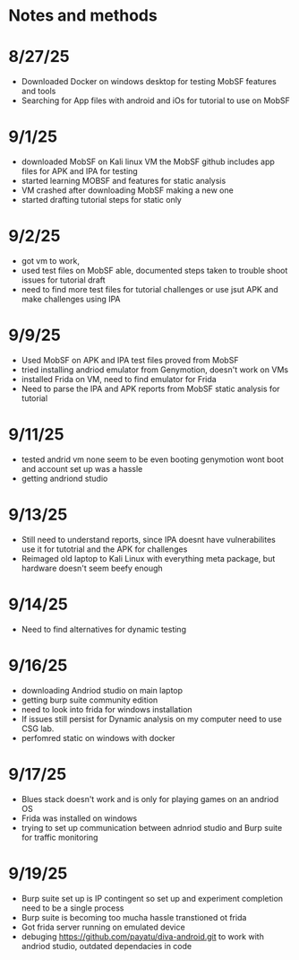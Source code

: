 # Notes and methods

# 8/27/25
* Downloaded Docker on windows desktop for testing MobSF features and tools
* Searching for App files with android and iOs  for tutorial to use on MobSF

# 9/1/25
* downloaded MobSF on Kali linux VM the MobSF github includes app files for APK and IPA for testing
* started learning MOBSF and features for static analysis 
* VM crashed after downloading MobSF making a new one
* started drafting tutorial steps for static only

# 9/2/25
* got vm to work, 
* used test files on MobSF able, documented steps taken to trouble shoot issues for tutorial draft
* need to find more test files for tutorial challenges or use jsut APK and make challenges using IPA

# 9/9/25
* Used MobSF on APK and IPA test files proved from MobSF
* tried installing andriod emulator from Genymotion, doesn't work on VMs
* installed Frida on VM, need to find emulator for Frida
* Need to parse the IPA and APK reports from MobSF static analysis for tutorial

# 9/11/25
* tested andrid vm none seem to be even booting genymotion wont boot and account set up was a hassle
* getting andriond studio

# 9/13/25
* Still need to understand reports, since IPA doesnt have vulnerabilites use it for tutotrial and the APK for challenges
* Reimaged old laptop to Kali Linux with everything meta package, but hardware doesn't seem beefy enough

# 9/14/25
* Need to find alternatives for dynamic testing

# 9/16/25
* downloading Andriod studio on main laptop
* getting burp suite community edition
* need to look into frida for windows installation
* If issues still persist for Dynamic analysis on  my computer need to use CSG lab.
* perfomred static on windows with docker

# 9/17/25
* Blues stack doesn't work and is only for playing games on an andriod OS
* Frida was installed on windows
* trying to set up communication between adnriod studio and Burp suite for traffic monitoring

# 9/19/25
* Burp suite set up is IP contingent so set up and experiment completion need to be a single process
* Burp suite is becoming too mucha  hassle transtioned ot frida
* Got frida server running on emulated device
* debuging https://github.com/payatu/diva-android.git to work with andriod studio, outdated dependacies in code


